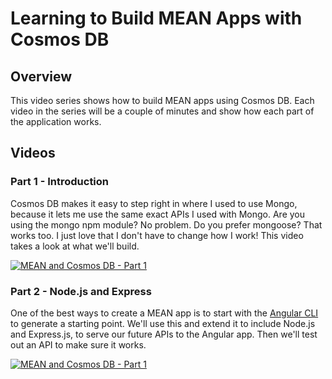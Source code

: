 # Learning to Build MEAN Apps with Cosmos DB

## Overview

This video series shows how to build MEAN apps using Cosmos DB. Each video in the series will be a couple of minutes and show how each part of the application works.

## Videos

### Part 1 - Introduction

Cosmos DB makes it easy to step right in where I used to use Mongo, because it lets me use the same exact APIs I used with Mongo. Are you using the mongo npm module? No problem. Do you prefer mongoose? That works too. I just love that I don't have to change how I work! This video takes a look at what we'll build.

[![MEAN and Cosmos DB - Part 1](https://img.youtube.com/vi/BzbzLAm9qQc/0.jpg)](https://www.youtube.com/watch?v=BzbzLAm9qQc)

### Part 2 - Node.js and Express

One of the best ways to create a MEAN app is to start with the [Angular CLI](https://github.com/angular/angular-cli) to generate a starting point. We'll use this and extend it to include Node.js and Express.js, to serve our future APIs to the Angular app. Then we'll test out an API to make sure it works.

[![MEAN and Cosmos DB - Part 1](https://img.youtube.com/vi/lIwJIYcGSUg/0.jpg)](https://www.youtube.com/watch?v=lIwJIYcGSUg)
